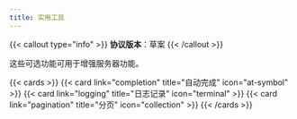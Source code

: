 ```yaml
---
title: 实用工具
---
```


{{< callout type="info" >}} **协议版本**：草案 {{< /callout >}}

这些可选功能可用于增强服务器功能。

{{< cards >}} {{< card link="completion" title="自动完成" icon="at-symbol" >}}
{{< card link="logging" title="日志记录" icon="terminal" >}}
{{< card link="pagination" title="分页" icon="collection" >}} {{< /cards >}}
